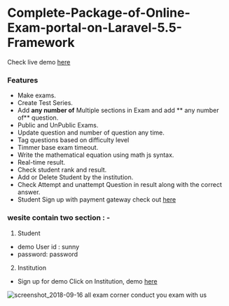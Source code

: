 # Complete-Package-of-Online-Exam-portal-on-Laravel-5.5-Framework

Check live demo [here](http://www.allexamcorner.org)

### Features

- Make exams.
- Create Test Series. 
- Add **any number of** Multiple sections in Exam and add ** any number of** question.
- Public and UnPublic Exams.
- Update question and number of question any time.
- Tag questions based on difficulty level 
- Timmer base exam timeout.
- Write the mathematical equation using math js syntax.
- Real-time result.
- Check student rank and result.
- Add or Delete Student by the institution.
- Check Attempt and unattempt Question in result along with the correct answer.
- Student Sign up with payment gateway check out [here](http://www.allexamcorner.org/StudentLogin/3)

### wesite contain two section : -

1. Student

- demo User id : sunny 
- password: password

2. Institution 
- Sign up for demo
 Click on Institution, demo [here](http://www.allexamcorner.org)

![screenshot_2018-09-16 all exam corner conduct you exam with us](https://user-images.githubusercontent.com/23734795/45593917-feefe880-b95e-11e8-84ba-384bfc0ae754.png)
